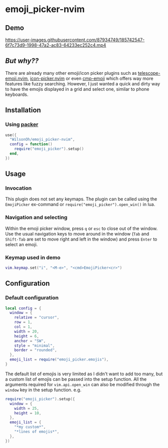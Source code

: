 # emoji_picker-nvim

## Demo
https://user-images.githubusercontent.com/87934749/185742547-6f7c73d9-1998-47a2-ac83-64233ec252c4.mp4

## *But why??*
There are already many other emoji/icon picker plugins such as [telescope-emoji.nvim](https://github.com/xiyaowong/telescope-emoji.nvim), [icon-picker.nvim](https://github.com/ziontee113/icon-picker.nvim) or even [cmp-emoji](https://github.com/hrsh7th/cmp-emoji) which offers way more features like fuzzy searching.
However, I just wanted a quick and dirty way to have the emojis displayed in a grid and select one, similar to phone keyboards.

## Installation
### Using [packer](https://github.com/wbthomason/packer.nvim)
```lua
use({
  "WilsonOh/emoji_picker-nvim",
  config = function()
    require("emoji_picker").setup()
  end,
})
```

## Usage
### Invocation
This plugin does not set any keymaps. The plugin can be called using the `EmojiPicker` ex-command or `require("emoji_picker").open_win()` in lua.
### Navigation and selecting
Within the emoji picker window, press `q` or `esc` to close out of the window. Use the usual navigation keys to move around in the window (`Tab` and `Shift-Tab` are set to move right and left in the window) and press `Enter` to select an emoji.
### Keymap used in demo
```lua
vim.keymap.set("i", "<M-e>", "<cmd>EmojiPicker<cr>")
```

## Configuration
### Default configuration
```lua
local config = {
  window = {
    relative = "cursor",
    row = 1,
    col = 1,
    width = 20,
    height = 6,
    anchor = "SW",
    style = "minimal",
    border = "rounded",
  },
  emoji_list = require("emoji_picker.emojis"),
}
```
The default list of emojis is very limited as I didn't want to add too many, but a custom list of emojis can be passed into the setup function. All the arguments required for `vim.api.open_win` can also be modified through the `window` key in the setup function.
e.g.
```lua
require("emoji_picker").setup({
  window = {
    width = 25,
    height = 10,
  },
  emoji_list = {
    "*my custom*",
    "*lines of emojis*",
  },
})
```
